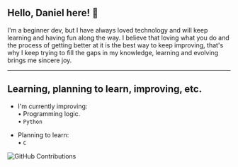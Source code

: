## Hello, Daniel here! 👋  

  I'm a beginner dev, but I have always loved technology and will keep learning and having fun along the way. I believe that loving what you do and the process of getting better at it is the best way to keep improving, that's why I keep trying to fill the gaps in my knowledge, learning and evolving brings me sincere joy.

  -----------------------
## Learning, planning to learn, improving, etc.  

- I'm currently improving:  
• Programming logic.  
•  `Python`  

- Planning to learn:  
• `C`  

![GitHub Contributions](https://img.shields.io/github/commit-activity/y/Daniel-Schu-De-Araujo?style=flat)


